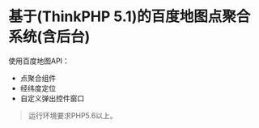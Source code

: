 基于(ThinkPHP 5.1)的百度地图点聚合系统(含后台)
===============
使用百度地图API：

 + 点聚合组件
 + 经纬度定位
 + 自定义弹出控件窗口


> 运行环境要求PHP5.6以上。

